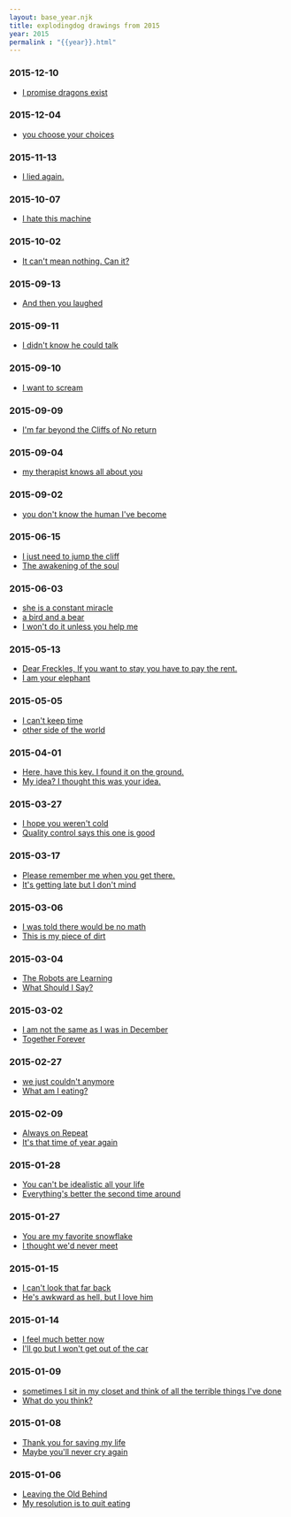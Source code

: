 ```yaml
---
layout: base_year.njk
title: explodingdog drawings from 2015
year: 2015
permalink : "{{year}}.html"
---
```


<div class='day'><h3>2015-12-10</h3><ul><!--50--><li><a href='/title/ipromisedragonsexist.html'>I promise dragons exist</a></li> 
</ul></div>
<div class='day'><h3>2015-12-04</h3><ul><!--49--><li><a href='/title/youchooseyourchoices.html'>you choose your choices</a></li> 
</ul></div>
<div class='day'><h3>2015-11-13</h3><ul><!--48--><li><a href='/title/iliedagain.html'>I lied again.</a></li> 
</ul></div>
<div class='day'><h3>2015-10-07</h3><ul><!--47--><li><a href='/title/ihatethismachine.html'>I hate this machine</a></li> 
</ul></div>
<div class='day'><h3>2015-10-02</h3><ul><!--46--><li><a href='/title/itcantmeannothingcanit.html'>It can't mean nothing. Can it?</a></li> 
</ul></div>
<div class='day'><h3>2015-09-13</h3><ul><!--45--><li><a href='/title/andthenyoulaughed.html'>And then you laughed</a></li> 
</ul></div>
<div class='day'><h3>2015-09-11</h3><ul><!--44--><li><a href='/title/ididntknowhecouldtalk.html'>I didn't know he could talk</a></li> 
</ul></div>
<div class='day'><h3>2015-09-10</h3><ul><!--43--><li><a href='/title/iwanttoscream.html'>I want to scream</a></li> 
</ul></div>
<div class='day'><h3>2015-09-09</h3><ul><!--42--><li><a href='/title/imfarbeyondthecliffsofnoreturn.html'>I'm far beyond the Cliffs of No return</a></li> 
</ul></div>
<div class='day'><h3>2015-09-04</h3><ul><!--41--><li><a href='/title/mytherapistknowsallaboutyou.html'>my therapist knows all about you</a></li> 
</ul></div>
<div class='day'><h3>2015-09-02</h3><ul><!--40--><li><a href='/title/youdontknowthehumanivebecome.html'>you don't know the human I've become</a></li> 
</ul></div>
<div class='day'><h3>2015-06-15</h3><ul><!--39--><li><a href='/title/ijustneedtojumpthecliff.html'>I just need to jump the cliff</a></li> 
<!--38--><li><a href='/title/theawakeningofthesoul.html'>The awakening of the soul</a></li> 
</ul></div>
<div class='day'><h3>2015-06-03</h3><ul><!--37--><li><a href='/title/sheisaconstantmiracle.html'>she is a constant miracle</a></li> 
<!--36--><li><a href='/title/abirdandabear.html'>a bird and a bear</a></li> 
<!--35--><li><a href='/title/iwontdoitunlessyouhelpme.html'>I won't do it unless you help me</a></li> 
</ul></div>
<div class='day'><h3>2015-05-13</h3><ul><!--34--><li><a href='/title/dearfreckles.html'>Dear Freckles, If you want to stay you have to pay the rent.</a></li> 
<!--33--><li><a href='/title/iamyourelephant.html'>I am your elephant</a></li> 
</ul></div>
<div class='day'><h3>2015-05-05</h3><ul><!--32--><li><a href='/title/icantkeeptime.html'>I can't keep time</a></li> 
<!--31--><li><a href='/title/othersideoftheworld.html'>other side of the world</a></li> 
</ul></div>
<div class='day'><h3>2015-04-01</h3><ul><!--30--><li><a href='/title/herehavethiskeyifounditontheground.html'>Here, have this key. I found it on the ground.</a></li> 
<!--29--><li><a href='/title/myideaithoughtthiswasyouridea.html'>My idea? I thought this was your idea.</a></li> 
</ul></div>
<div class='day'><h3>2015-03-27</h3><ul><!--28--><li><a href='/title/ihopeyouwerentcold.html'>I hope you weren't cold</a></li> 
<!--27--><li><a href='/title/qualitycontrolsaysthisoneisgood.html'>Quality control says this one is good</a></li> 
</ul></div>
<div class='day'><h3>2015-03-17</h3><ul><!--26--><li><a href='/title/pleaseremembermewhenyougetthere.html'>Please remember me when you get there.</a></li> 
<!--25--><li><a href='/title/itsgettinglatebutidontmind.html'>It's getting late but I don't mind</a></li> 
</ul></div>
<div class='day'><h3>2015-03-06</h3><ul><!--24--><li><a href='/title/iwastoldtherewouldbenomath.html'>I was told there would be no math</a></li> 
<!--23--><li><a href='/title/thisismypieceofdirt.html'>This is my piece of dirt</a></li> 
</ul></div>
<div class='day'><h3>2015-03-04</h3><ul><!--22--><li><a href='/title/therobotsarelearning.html'>The Robots are Learning</a></li> 
<!--21--><li><a href='/title/whatshouldisay.html'>What Should I Say?</a></li> 
</ul></div>
<div class='day'><h3>2015-03-02</h3><ul><!--20--><li><a href='/title/iamnotthesameasiwasindecember.html'>I am not the same as I was in December</a></li> 
<!--19--><li><a href='/title/togetherforever.html'>Together Forever</a></li> 
</ul></div>
<div class='day'><h3>2015-02-27</h3><ul><!--18--><li><a href='/title/wejustcouldntanymore.html'>we just couldn't anymore</a></li> 
<!--17--><li><a href='/title/whatamieating.html'>What am I eating?</a></li> 
</ul></div>
<div class='day'><h3>2015-02-09</h3><ul><!--16--><li><a href='/title/alwaysonrepeat.html'>Always on Repeat</a></li> 
<!--15--><li><a href='/title/itsthattimeofyearagain.html'>It's that time of year again</a></li> 
</ul></div>
<div class='day'><h3>2015-01-28</h3><ul><!--14--><li><a href='/title/youcantbeidealisticallyourlife.html'>You can't be idealistic all your life</a></li> 
<!--13--><li><a href='/title/everythingsbetterthesecondtimearound.html'>Everything's better the second time around</a></li> 
</ul></div>
<div class='day'><h3>2015-01-27</h3><ul><!--12--><li><a href='/title/youaremyfavoritesnowflake.html'>You are my favorite snowflake</a></li> 
<!--11--><li><a href='/title/ithoughtwednevermeet.html'>I thought we'd never meet</a></li> 
</ul></div>
<div class='day'><h3>2015-01-15</h3><ul><!--9--><li><a href='/title/icantlookthatfarback.html'>I can't look that far back</a></li> 
<!--10--><li><a href='/title/hesawkwardashellbutilovehim.html'>He's awkward as hell, but I love him</a></li> 
</ul></div>
<div class='day'><h3>2015-01-14</h3><ul><!--8--><li><a href='/title/ifeelmuchbetternow.html'>I feel much better now</a></li> 
<!--7--><li><a href='/title/illgobutiwontgetoutofthecar.html'>I'll go but I won't get out of the car</a></li> 
</ul></div>
<div class='day'><h3>2015-01-09</h3><ul><!--6--><li><a href='/title/sometimesisitinmyclosetandthinkofalltheterriblethingsivedone.html'>sometimes I sit in my closet and think of all the terrible things I've done</a></li> 
<!--5--><li><a href='/title/whatdoyouthink.html'>What do you think?</a></li> 
</ul></div>
<div class='day'><h3>2015-01-08</h3><ul><!--4--><li><a href='/title/thankyouforsavingmylife.html'>Thank you for saving my life</a></li> 
<!--3--><li><a href='/title/maybeyoullnevercryagain.html'>Maybe you'll never cry again</a></li> 
</ul></div>
<div class='day'><h3>2015-01-06</h3><ul><!--2--><li><a href='/title/leavingtheoldbehind.html'>Leaving the Old Behind</a></li> 
<!--1--><li><a href='/title/myresolutionistoquiteating.html'>My resolution is to quit eating</a></li> 
</ul></div>

